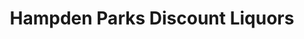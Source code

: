 ---
title: "Hampden Parks Discount Liquors"
url: /baltimore/hampden-parks-discount-liquors/
shop: Spirituosen
---
